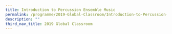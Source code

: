 ```yaml
---
title: Introduction to Percussion Ensemble Music
permalink: /programme/2019-Global-Classroom/Introduction-to-Percussion-Ensemble-Music
description: ""
third_nav_title: 2019 Global Classroom
---
```


